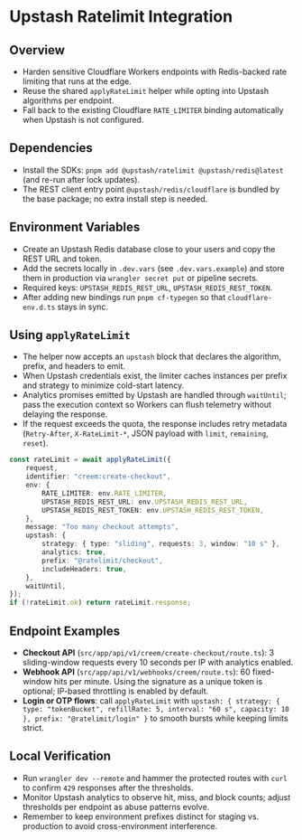 # Upstash Ratelimit Integration

## Overview
- Harden sensitive Cloudflare Workers endpoints with Redis-backed rate limiting that runs at the edge.
- Reuse the shared `applyRateLimit` helper while opting into Upstash algorithms per endpoint.
- Fall back to the existing Cloudflare `RATE_LIMITER` binding automatically when Upstash is not configured.

## Dependencies
- Install the SDKs: `pnpm add @upstash/ratelimit @upstash/redis@latest` (and re-run after lock updates).
- The REST client entry point `@upstash/redis/cloudflare` is bundled by the base package; no extra install step is needed.

## Environment Variables
- Create an Upstash Redis database close to your users and copy the REST URL and token.
- Add the secrets locally in `.dev.vars` (see `.dev.vars.example`) and store them in production via `wrangler secret put` or pipeline secrets.
- Required keys: `UPSTASH_REDIS_REST_URL`, `UPSTASH_REDIS_REST_TOKEN`.
- After adding new bindings run `pnpm cf-typegen` so that `cloudflare-env.d.ts` stays in sync.

## Using `applyRateLimit`
- The helper now accepts an `upstash` block that declares the algorithm, prefix, and headers to emit.
- When Upstash credentials exist, the limiter caches instances per prefix and strategy to minimize cold-start latency.
- Analytics promises emitted by Upstash are handled through `waitUntil`; pass the execution context so Workers can flush telemetry without delaying the response.
- If the request exceeds the quota, the response includes retry metadata (`Retry-After`, `X-RateLimit-*`, JSON payload with `limit`, `remaining`, `reset`).

```ts
const rateLimit = await applyRateLimit({
    request,
    identifier: "creem:create-checkout",
    env: {
        RATE_LIMITER: env.RATE_LIMITER,
        UPSTASH_REDIS_REST_URL: env.UPSTASH_REDIS_REST_URL,
        UPSTASH_REDIS_REST_TOKEN: env.UPSTASH_REDIS_REST_TOKEN,
    },
    message: "Too many checkout attempts",
    upstash: {
        strategy: { type: "sliding", requests: 3, window: "10 s" },
        analytics: true,
        prefix: "@ratelimit/checkout",
        includeHeaders: true,
    },
    waitUntil,
});
if (!rateLimit.ok) return rateLimit.response;
```

## Endpoint Examples
- **Checkout API** (`src/app/api/v1/creem/create-checkout/route.ts`): 3 sliding-window requests every 10 seconds per IP with analytics enabled.
- **Webhook API** (`src/app/api/v1/webhooks/creem/route.ts`): 60 fixed-window hits per minute. Using the signature as a unique token is optional; IP-based throttling is enabled by default.
- **Login or OTP flows**: call `applyRateLimit` with `upstash: { strategy: { type: "tokenBucket", refillRate: 5, interval: "60 s", capacity: 10 }, prefix: "@ratelimit/login" }` to smooth bursts while keeping limits strict.

## Local Verification
- Run `wrangler dev --remote` and hammer the protected routes with `curl` to confirm `429` responses after the thresholds.
- Monitor Upstash analytics to observe hit, miss, and block counts; adjust thresholds per endpoint as abuse patterns evolve.
- Remember to keep environment prefixes distinct for staging vs. production to avoid cross-environment interference.
